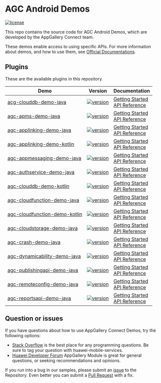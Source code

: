 # AGC Android Demos
[![license](https://img.shields.io/badge/license-Apache--2.0-green)](./LICENCE)


This repo contains the source code for AGC Android Demos, which are developed by the AppGallery Connect team.

These demos enable access to using specific APIs. For more information
about demos, and how to use them, see
[Official Documentations](https://developer.huawei.com/consumer/cn/doc/development/AppGallery-connect-Examples/agc-auth-android-samplecode-0000001058885130).


## Plugins
These are the available plugins in this repository.

| Demo | Version | Documentation |
|--------|-----|-----|
| [acg-clouddb-demo-java](./acg-clouddb-demo-java) | [![version](https://https://img.shields.io/badge/v-1.1.1.301-yellow)](./acg-clouddb-demo-java) | [Getting Started](https://developer.huawei.com/consumer/en/doc/development/AppGallery-connect-Guides/agc-clouddb-get-started) <br/> [API Reference](https://developer.huawei.com/consumer/en/doc/development/AppGallery-connect-References/clouddb) |
| [agc-apms-demo-java](./agc-apms-demo-java) | [![version](https://img.shields.io/pub/v/huawei_push?style=for-the-badge)](./agc-apms-demo-java) | [Getting Started](https://developer.huawei.com/consumer/en/doc/development/AppGallery-connect-Guides/agc-apms-agcsdk) <br/> [API Reference](https://developer.huawei.com/consumer/en/doc/development/AppGallery-connect-References/apms-overview) |
| [agc-applinking-demo-java](./agc-applinking-demo-java) | [![version](https://img.shields.io/pub/v/huawei_account?style=for-the-badge)](./agc-applinking-demo-java) | [Getting Started](https://developer.huawei.com/consumer/en/doc/development/AppGallery-connect-Guides/agc-applinking-getstarted-android-0000001054594767) <br/> [API Reference](https://developer.huawei.com/consumer/en/doc/development/AppGallery-connect-References/applinking-overview-0000001054820901) |
| [agc-applinking-demo-kotlin](./agc-applinking-demo-kotlin) | [![version](https://img.shields.io/pub/v/huawei_account?style=for-the-badge)](./agc-applinking-demo-kotlin) | [Getting Started](https://developer.huawei.com/consumer/en/doc/development/AppGallery-connect-Guides/agc-applinking-getstarted-android-0000001054594767) <br/> [API Reference](https://developer.huawei.com/consumer/en/doc/development/AppGallery-connect-References/applinking-overview-0000001054820901) |
| [agc-appmessaging-demo-java](./agc-appmessaging-demo-java) | [![version](https://img.shields.io/pub/v/huawei_map?style=for-the-badge)](./agc-appmessaging-demo-java) | [Getting Started](https://developer.huawei.com/consumer/en/doc/development/AppGallery-connect-Guides/agc-appmessage-getstarted) <br/> [API Reference](https://developer.huawei.com/consumer/en/doc/development/AppGallery-connect-References/appmessaging-overview) |
| [agc-authservice-demo-java](./agc-authservice-demo-java) | [![version](https://img.shields.io/pub/v/huawei_analytics?style=for-the-badge)](./agc-authservice-demo-java) | [Getting Started](https://developer.huawei.com/consumer/en/doc/development/AppGallery-connect-Guides/agc-auth-android-getstarted-0000001053053922) <br/> [API Reference](https://developer.huawei.com/consumer/en/doc/development/AppGallery-connect-References/agc-auth-service-api-overview-0000001054403973) |
| [agc-clouddb-demo-kotlin](./agc-clouddb-demo-kotlin) | [![version](https://img.shields.io/pub/v/huawei_site?style=for-the-badge)](./agc-clouddb-demo-kotlin) | [Getting Started](https://developer.huawei.com/consumer/en/doc/development/AppGallery-connect-Guides/agc-clouddb-get-started) <br/> [API Reference](https://developer.huawei.com/consumer/en/doc/development/AppGallery-connect-References/clouddb) |
| [agc-cloudfunction-demo-java](./agc-cloudfunction-demo-java) | [![version](https://img.shields.io/pub/v/huawei_ads?style=for-the-badge)](./agc-cloudfunction-demo-java) | [Getting Started](https://developer.huawei.com/consumer/en/doc/development/AppGallery-connect-Guides/agc-cloudfunction-getstarted) <br/> [API Reference](https://developer.huawei.com/consumer/cn/doc/development/AppGallery-connect-References/function) |
| [agc-cloudfunction-demo-kotlin](./agc-cloudfunction-demo-kotlin) | [![version](https://img.shields.io/pub/v/huawei_ml?style=for-the-badge)](./agc-cloudfunction-demo-kotlin) | [Getting Started](https://developer.huawei.com/consumer/en/doc/development/AppGallery-connect-Guides/agc-cloudfunction-getstarted) <br/> [API Reference](https://developer.huawei.com/consumer/en/doc/development/AppGallery-connect-References/function) |
| [agc-cloudstorage-demo-java](./agc-cloudstorage-demo-java) | [![version](https://img.shields.io/pub/v/huawei_scan?style=for-the-badge)](./agc-cloudstorage-demo-java) | [Getting Started](https://developer.huawei.com/consumer/en/doc/development/AppGallery-connect-Guides/agc-cloudstorage-getstarted) <br/> [API Reference](https://developer.huawei.com/consumer/en/doc/development/HMS-Plugin-References/overview-0000001054390809?ha_source=hms1) |
| [agc-crash-demo-java](./agc-crash-demo-java) | [![version](https://img.shields.io/pub/v/huawei_ar?style=for-the-badge)](./agc-crash-demo-java) | [Getting Started](https://developer.huawei.com/consumer/en/doc/development/AppGallery-connect-Guides/agc-crash-getstarted-0000001055260538) <br/> [API Reference](https://developer.huawei.com/consumer/en/doc/development/AppGallery-connect-References/overview-android-0000001055260460) |
| [agc-dynamicability-demo-java](./agc-dynamicability-demo-java) | [![version](https://img.shields.io/pub/v/huawei_dtm?style=for-the-badge)](./agc-dynamicability-demo-java) | [Getting Started](https://developer.huawei.com/consumer/en/doc/development/AppGallery-connect-Guides/agc-featuredelivery-getstarted) <br/> [API Reference](https://developer.huawei.com/consumer/en/doc/development/AppGallery-connect-References/featuredelivery-overview) |
| [agc-publishingapi-demo-java](./agc-publishingapi-demo-java) | [![version](https://img.shields.io/pub/v/huawei_safetydetect?style=for-the-badge)](./flutter-hms-safetydetect) | [Getting Started](https://developer.huawei.com/consumer/en/doc/development/AppGallery-connect-Guides/agcapi-publish_api_overview) <br/> [API Reference](https://developer.huawei.com/consumer/en/doc/development/AppGallery-connect-References/agcapi-appid-list_v2) |
| [agc-remoteconfig-demo-java](./agc-remoteconfig-demo-java) | [![version](https://img.shields.io/pub/v/huawei_contactshield?style=for-the-badge)](./agc-remoteconfig-demo-java) | [Getting Started](https://developer.huawei.com/consumer/en/doc/development/AppGallery-connect-Guides/agc-remoteconfig-android-getstarted-0000001056347165) <br/> [API Reference](https://developer.huawei.com/consumer/cn/doc/development/AppGallery-connect-References/android-remoteconfig-overview-0000001055692839) |
| [agc-reportsapi-demo-java](./agc-reportsapi-demo-java) | [![version](https://img.shields.io/pub/v/huawei_contactshield?style=for-the-badge)](./agc-reportsapi-demo-java) | [Getting Started](https://developer.huawei.com/consumer/en/doc/development/AppGallery-connect-Guides/agcapi-reports_api_overview) <br/> [API Reference](https://developer.huawei.com/consumer/en/doc/development/AppGallery-connect-References/agcapi-appdownloadexport) |


## Question or issues
If you have questions about how to use AppGallery Connect Demos, try the following options:  
* [Stack Overflow](https://stackoverflow.com/users/14194729/appgallery-connect) is the best place for any programming questions. Be sure to tag your question with huawei-mobile-services.  
* [Huawei Developer Forum](https://forums.developer.huawei.com/forumPortal/en/home?fid=0101188387844930001) AppGallery Module is great for general questions, or seeking recommendations and opinions.

If you run into a bug in our samples, please submit an [issue](https://github.com/AppGalleryConnect/agc-android-demos/issues) to the Repository. Even better you can submit a [Pull Request](https://github.com/AppGalleryConnect/agc-android-demos/pulls) with a fix.
